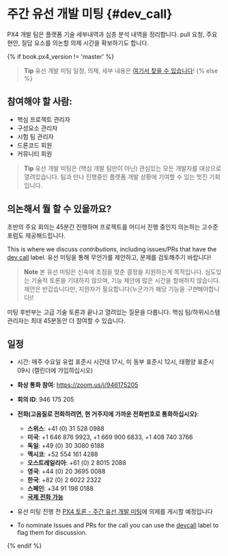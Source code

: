 # 주간 유선 개발 미팅 {#dev_call}

PX4 개발 팀은 플랫폼 기술 세부내역과 심층 분석 내역을 정리합니다. pull 요청, 주요 현안, 질답 요소를 의논할 의제 시간을 확보하기도 합니다.

{% if book.px4_version != 'master' %}

> **Tip** 유선 개발 미팅 일정, 의제, 세부 내용은 [여기서 찾을 수 있습니다](https://dev.px4.io/master/en/contribute/dev_call.html)! {% else %} <!-- START: dev call details: displayed only in master -->

## 참여해야 할 사람:

* 핵심 프로젝트 관리자
* 구성요소 관리자
* 시험 팀 관리자
* 드론코드 회원
* 커뮤니티 회원

> **Tip** 유선 개발 미팅은 (핵심 개발 팀만이 아닌) 관심있는 모든 개발자를 대상으로 열려있습니다. 팀과 만나 진행중인 플랫폼 개발 상황에 기여할 수 있는 멋진 기회입니다.

## 의논해서 뭘 할 수 있을까요?

초반의 주요 회의는 45분간 진행하며 프로젝트를 어디서 진행 중인지 의논하는 고수준 포럼도 제공해드립니다.

This is where we discuss *contributions*, including issues/PRs that have the [dev call](https://github.com/PX4/PX4-Autopilot/labels/devcall5) label. 유선 미팅을 통해 무언가를 제안하고, 문제를 검토해주기 바랍니다!

> **Note** 본 유선 미팅은 신속에 초점을 맞춘 결정을 지원하는게 목적입니다. 심도있는 기술적 토론을 기대하지 않으며, 기능 제안에 많은 시간을 할애하지 않습니다. 제안은 반갑습니다만, 지원자가 필요합니다(누군가가 해당 기능을 *구현*해야합니다)!

미팅 후반부는 고급 기술 토론과 끝나고 열려있는 질문을 다룹니다. 핵심 팀/하위시스템 관리자는 최대 45분동안 더 참여할 수 있습니다.

## 일정

* 시간: 매주 수요일 유럽 표준시 시간대 17시, 미 동부 표준시 12시, 태평양 표준시 09시 \(캘린더에 가입하십시오\)
* **화상 통화 참여**: https://zoom.us/j/946175205 
* **회의 ID**: 946 175 205
* **전화(고음질로 전화하려면, 현 거주지에 가까운 전화번호로 통화하십시오)**:
  
  * **스위스**: +41 (0) 31 528 0988 
  * **미국**: +1 646 876 9923, +1 669 900 6833, +1 408 740 3766 
  * **독일**: +49 (0) 30 3080 6188 
  * **멕시코**: +52 554 161 4288 
  * **오스트레일리아**: +61 (0) 2 8015 2088 
  * **영국**: +44 (0) 20 3695 0088 
  * **한국**: +82 (0) 2 6022 2322 
  * **스페인**: +34 91 198 0188 
  * [**국제 전화 가능**](https://zoom.us/zoomconference)

* 유선 미팅 진행 전 [PX4 토론 - 주간 유선 개발 미팅](http://discuss.px4.io/c/weekly-dev-call)에 의제를 게시할 예정입니다 

* To nominate Issues and PRs for the call you can use the [devcall](https://github.com/PX4/PX4-Autopilot/labels/devcall) label to flag them for discussion.

{% endif %} <!-- END: dev call details: displayed only in master -->